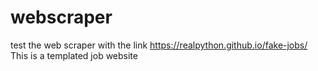 # webscraper
test the web scraper with the link https://realpython.github.io/fake-jobs/
This is a templated job website 
